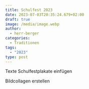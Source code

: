 ```yaml
---
title: Schulfest 2023
date: 2023-07-03T20:35:24.679+02:00
draft: true
image: /media/image.webp
author:
  - herr-berger
categories:
  - Traditionen
tags:
  - "2023"
type: post
---
```

Texte Schulfestplakate einfügen

Bildcollagen erstellen
